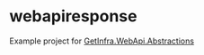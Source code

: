 # webapiresponse 

Example project for [GetInfra.WebApi.Abstractions](https://github.com/alexlvovich/GetInfra.WebApi.Abstractions)

